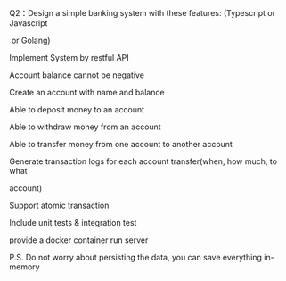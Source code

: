 Q2：Design a simple banking system with these features: (Typescript or Javascript

&nbsp;or Golang)



Implement System by restful API

Account balance cannot be negative

Create an account with name and balance

Able to deposit money to an account

Able to withdraw money from an account

Able to transfer money from one account to another account

Generate transaction logs for each account transfer(when, how much, to what

account)

Support atomic transaction

Include unit tests \& integration test

provide a docker container run server

P.S. Do not worry about persisting the data, you can save everything in-memory



